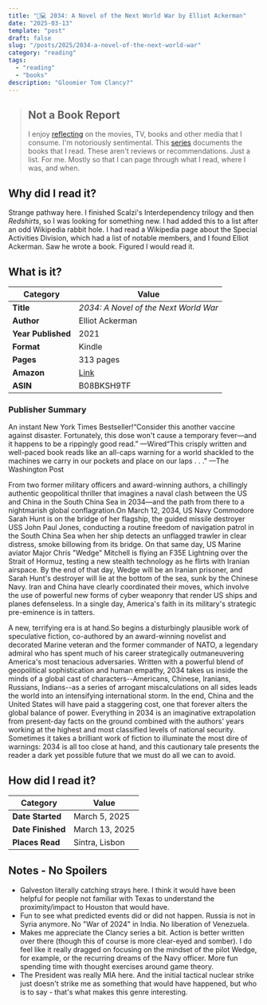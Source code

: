 ```yaml
---
title: "🚢💻 2034: A Novel of the Next World War by Elliot Ackerman"
date: "2025-03-13"
template: "post"
draft: false
slug: "/posts/2025/2034-a-novel-of-the-next-world-war"
category: "reading"
tags:
  - "reading"
  - "books"
description: "Gloomier Tom Clancy?"
---
```


> ## Not a Book Report
> I enjoy [reflecting](https://blog.samrhea.com/posts/2019/analyze-media-habits) on the movies, TV, books and other media that I consume. I'm notoriously sentimental. This [series](https://blog.samrhea.com/category/reading) documents the books that I read. These aren't reviews or recommendations. Just a list. For me. Mostly so that I can page through what I read, where I was, and when.

## Why did I read it?

Strange pathway here. I finished Scalzi's Interdependency trilogy and then _Redshirts_, so I was looking for something new. I had added this to a list after an odd Wikipedia rabbit hole. I had read a Wikipedia page about the Special Activities Division, which had a list of notable members, and I found Elliot Ackerman. Saw he wrote a book. Figured I would read it. 

## What is it?

|Category|Value|
|---|---|
|**Title**|*2034: A Novel of the Next World War*|
|**Author**|Elliot Ackerman|
|**Year Published**|2021|
|**Format**|Kindle|
|**Pages**|313 pages|
|**Amazon**|[Link](https://www.amazon.com/dp/B08BKSH9TF/)
|**ASIN**|B08BKSH9TF|

### Publisher Summary

An instant New York Times Bestseller!“Consider this another vaccine against disaster. Fortunately, this dose won't cause a temporary fever—and it happens to be a rippingly good read.” —Wired“This crisply written and well-paced book reads like an all-caps warning for a world shackled to the machines we carry in our pockets and place on our laps . . ." —The Washington Post

From two former military officers and award-winning authors, a chillingly authentic geopolitical thriller that imagines a naval clash between the US and China in the South China Sea in 2034—and the path from there to a nightmarish global conflagration.On March 12, 2034, US Navy Commodore Sarah Hunt is on the bridge of her flagship, the guided missile destroyer USS John Paul Jones, conducting a routine freedom of navigation patrol in the South China Sea when her ship detects an unflagged trawler in clear distress, smoke billowing from its bridge. On that same day, US Marine aviator Major Chris "Wedge" Mitchell is flying an F35E Lightning over the Strait of Hormuz, testing a new stealth technology as he flirts with Iranian airspace. By the end of that day, Wedge will be an Iranian prisoner, and Sarah Hunt's destroyer will lie at the bottom of the sea, sunk by the Chinese Navy. Iran and China have clearly coordinated their moves, which involve the use of powerful new forms of cyber weaponry that render US ships and planes defenseless. In a single day, America's faith in its military's strategic pre-eminence is in tatters.

A new, terrifying era is at hand.So begins a disturbingly plausible work of speculative fiction, co-authored by an award-winning novelist and decorated Marine veteran and the former commander of NATO, a legendary admiral who has spent much of his career strategically outmaneuvering America's most tenacious adversaries. Written with a powerful blend of geopolitical sophistication and human empathy, 2034 takes us inside the minds of a global cast of characters--Americans, Chinese, Iranians, Russians, Indians--as a series of arrogant miscalculations on all sides leads the world into an intensifying international storm. In the end, China and the United States will have paid a staggering cost, one that forever alters the global balance of power. Everything in 2034 is an imaginative extrapolation from present-day facts on the ground combined with the authors' years working at the highest and most classified levels of national security. Sometimes it takes a brilliant work of fiction to illuminate the most dire of warnings: 2034 is all too close at hand, and this cautionary tale presents the reader a dark yet possible future that we must do all we can to avoid.

## How did I read it?

|Category|Value|
|---|---|
|**Date Started**|March 5, 2025|
|**Date Finished**|March 13, 2025|
|**Places Read**|Sintra, Lisbon|

## Notes - No Spoilers

* Galveston literally catching strays here. I think it would have been helpful for people not familiar with Texas to understand the proximity/impact to Houston that would have.
* Fun to see what predicted events did or did not happen. Russia is not in Syria anymore. No "War of 2024" in India. No liberation of Venezuela.
* Makes me appreciate the Clancy series a bit. Action is better written over there (though this of course is more clear-eyed and somber). I do feel like it really dragged on focusing on the mindset of the pilot Wedge, for example, or the recurring dreams of the Navy officer. More fun spending time with thought exercises around game theory.
* The President was really MIA here. And the initial tactical nuclear strike just doesn't strike me as something that would have happened, but who is to say - that's what makes this genre interesting.
